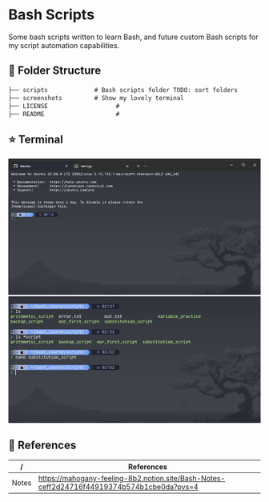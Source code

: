 #  Bash Scripts
Some bash scripts written to learn Bash, and future custom Bash scripts for my script automation capabilities.
## 📁 Folder Structure
```
├── scripts             # Bash scripts folder TODO: sort folders
├── screenshots         # Show my lovely terminal
├── LICENSE 			      #
├── README 				      # 
```
## ⭐ Terminal
![terminal1](https://github.com/isaacchunn/bash-scripts/blob/main/screenshots/terminal.jpg)
![terminal2](https://github.com/isaacchunn/bash-scripts/blob/main/screenshots/terminal2.png)

## 📙 References
|/|  References  |
|--|--|
| Notes | https://mahogany-feeling-8b2.notion.site/Bash-Notes-ceff2d24716f44919374b574b1cbe0da?pvs=4  |
